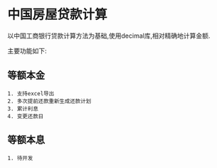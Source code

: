 # 中国房屋贷款计算
以中国工商银行贷款计算方法为基础,使用decimal库,相对精确地计算金额.

主要功能如下:
## 等额本金
    1. 支持excel导出
    2. 多次提前还款重新生成还款计划
    3. 累计利息
    4. 变更还款日
## 等额本息
    1. 待开发